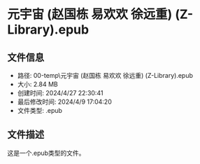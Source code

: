 ﻿# 元宇宙 (赵国栋 易欢欢 徐远重) (Z-Library).epub

## 文件信息
- 路径: 00-temp\元宇宙 (赵国栋 易欢欢 徐远重) (Z-Library).epub
- 大小: 2.84 MB
- 创建时间: 2024/4/27 22:30:41
- 最后修改时间: 2024/4/9 17:04:20
- 文件类型: .epub

## 文件描述
这是一个.epub类型的文件。

